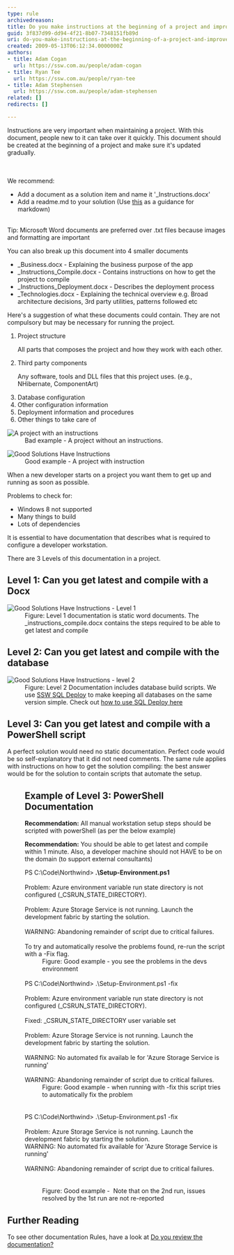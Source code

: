 ```yaml
---
type: rule
archivedreason: 
title: Do you make instructions at the beginning of a project and improve them gradually?
guid: 3f837d99-dd94-4f21-8b07-7348151fb89d
uri: do-you-make-instructions-at-the-beginning-of-a-project-and-improve-them-gradually
created: 2009-05-13T06:12:34.0000000Z
authors:
- title: Adam Cogan
  url: https://ssw.com.au/people/adam-cogan
- title: Ryan Tee
  url: https://ssw.com.au/people/ryan-tee
- title: Adam Stephensen
  url: https://ssw.com.au/people/adam-stephensen
related: []
redirects: []

---
```



Instructions are&#160;very important when maintaining a project. With this document, people new to it can take over it quickly. This document should be created at the beginning of a project and make sure it's updated gradually. ​​<br>
<br><excerpt class='endintro'></excerpt><br>
<p>We recommend&#58;</p><ul><li>Add a document as a solution item and name it '_Instructions.docx'<br></li><li>Add a readme.md to your solution (Use&#160;<a href="https&#58;//www.visualstudio.com/en-us/docs/reference/markdown-guidance">this​</a>&#160;as a guidance for markdown)<br><br></li></ul><p class="ssw15-rteElement-Reference">Tip&#58; Microsoft Word documents are preferred over .txt files because images and formatting are important<br></p><p>You can also break up this document into 4 smaller documents</p><ul><li>_Business.docx - Explaining the business purpose of the app</li><li>_Instructions_Compile.docx - Contains instructions on how to get the project to compile<br></li><li>_Instructions_Deployment.docx - Describes the deployment process</li><li>_Technologies.docx - Explaining the technical overview e.g. Broad architecture decisions, 3rd party utilities, patterns followed etc</li></ul><p>Here's a suggestion of what these documents could contain. They are not compulsory but may be necessary for running the project.</p><ol><li>Project structure<p>All parts that composes the project and how they work with each other.</p></li><li>Third party components<p>Any software, tools and DLL files that this project uses. (e.g., NHibernate, ComponentArt)</p></li><li>Database configuration</li><li>Other configuration information</li><li>Deployment information and&#160;procedures <br></li><li>Other things to take care of</li></ol><dl class="badImage"><dt> <img src="/PublishingImages/BadNetProject.JPG" alt="A project with an instructions" /> </dt><dd>Bad example - A project without an instructions. </dd></dl><dl class="goodImage"><dt> <img alt="Good Solutions Have Instructions" src="/PublishingImages/ProjectDocumentation.jpg" /> </dt><dd>Good example - A project with instruction </dd></dl><p>When a new developer starts on a project you want them to get up and running as soon as possible.</p><p>Problems to check for&#58;</p><ul><li>Windows 8 not supported</li><li>Many things to build</li><li>Lots of dependencies</li></ul><p>It is essential to have documentation that describes what is required to configure a developer workstation.</p><p>There are 3 Levels of this documentation in a project.</p><h2>Level 1&#58; Can you get latest and compile with a Docx</h2><dl class="image"><dt> <img alt="Good Solutions Have Instructions - Level 1" src="/PublishingImages/instructions-level1.jpg" /> </dt><dd>Figure&#58; Level 1 documentation is static word documents. The _instructions_compile.docx contains the steps required to be able to get latest and compile</dd></dl><h2>Level 2&#58; Can you get latest and compile with the database</h2><dl class="image"><dt> <img alt="Good Solutions Have Instructions - level 2" src="/PublishingImages/instructions-level2.jpg" /> </dt><dd>Figure&#58; Level 2 Documentation includes database build scripts. We use <a target="_blank" href="http&#58;//sqldeploy.com/">SSW SQL Deploy</a>&#160;to make keeping all databases on the same version simple. Check out <a target="_blank" href="http&#58;//tv.ssw.com/969/adam-stephensen-sql-deploy-demo">how to use SQL Deploy here </a></dd></dl><h2>Level 3&#58; Can you get latest and compile with a PowerShell script</h2><p>A perfect solution would need no static documentation. Perfect code would be so self-explanatory that it did not need comments. The same rule applies with instructions on how to get the solution compiling&#58; the best answer would be for the solution to contain scripts that automate&#160;the setup.</p><div style="margin&#58;0px 0px 0px 40px;border&#58;none;padding&#58;0px;"><h2>Example of Level 3&#58; PowerShell Documentation<br></h2><p>
      <strong>Recommendation&#58;</strong> All manual workstation setup steps should be scripted with powerShell (as per the below example)</p><p>
      <strong>Recommendation&#58;</strong> You should be able to get latest and compile within 1 minute. Also, a developer machine should not HAVE to be on the domain (to support external consultants)<br></p><div class="ssw-rteStyle-GreyBox">PS C&#58;\Code\Northwind&gt;<strong> .\Setup-Environment.ps1</strong><br><br>Problem&#58; Azure environment variable run state directory is not configured (_CSRUN_STATE_DIRECTORY).<br>&#160;<br>Problem&#58; Azure Storage Service is not running. Launch the development fabric by starting the solution.<br>&#160;<br>WARNING&#58; Abandoning remainder of script due to critical failures.<br>&#160;<br>To try and automatically resolve the problems found, re-run the script with a -Fix flag.<br></div><dd class="ssw15-rteElement-FigureGood">Figure&#58; Good example - you see the problems in the devs environment<br></dd><div class="ssw-rteStyle-GreyBox">
   <br>PS C&#58;\Code\Northwind&gt; .\Setup-Environment.ps1 -fix<br><br>Problem&#58; Azure environment variable run state directory is not configured (_CSRUN_STATE_DIRECTORY).<br><br>Fixed&#58; _CSRUN_STATE_DIRECTORY user variable set<br>&#160;<br>Problem&#58; Azure Storage Service is not running. Launch the development fabric by starting the solution.<br><br>WARNING&#58; No automated fix availab ​​le for 'Azure Storage Service is running'<br>&#160;<br>WARNING&#58; Abandoning remainder of script due to critical failures.<br></div><dd class="ssw15-rteElement-FigureGood">Figure&#58; Good example - when running with -fix this script&#160;tries to automatically fix the problem <br></dd><div class="ssw-rteStyle-GreyBox">
   <br>
   <br>PS C&#58;\Code\Northwind&gt; .\Setup-Environment.ps1 -fix<br><br>Problem&#58; Azure Storage Service is not running. Launch the development fabric by starting the solution.<br>WARNING&#58; No automated fix available for 'Azure Storage Service is running'<br><br>WARNING&#58; Abandoning remainder of script due to critical failures.<br><br><br></div><dd class="ssw15-rteElement-FigureGood">Figure&#58; Good example -&#160; Note that on the 2nd run, issues resolved by the 1st run are not re-reported <br></dd></div><h2>Further Reading</h2><p>To see other documentation Rules, have a look at <a href="/_layouts/15/FIXUPREDIRECT.ASPX?WebId=3dfc0e07-e23a-4cbb-aac2-e778b71166a2&amp;TermSetId=07da3ddf-0924-4cd2-a6d4-a4809ae20160&amp;TermId=951ffbf9-4066-42f3-a9b7-e0d8603e728b">Do you review the documentation? </a></p>


